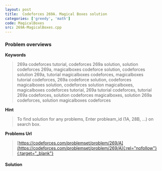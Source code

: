 ```yaml
---
layout: post
title:  Codeforces 269A. Magical Boxes solution
categories: ['greedy', 'math']
code: MagicalBoxes
src: 269A-MagicalBoxes.cpp
---
```

### **Problem overviews**

**Keywords**
> 269a codeforces tutorial, codeforces 269a solution, solution codeforces 269a, magicalboxes codeforce solution, codeforces solution 269a, tutorial magicalboxes codeforces, magicalboxes tutorial codeforces, 269a codeforce solution, codeforces magicalboxes solution, codeforces solution magicalboxes, magicalboxes codeforces tutorial, 269a tutorial codeforces, tutorial 269a codeforces, solution codeforces magicalboxes, solution 269a codeforces, solution magicalboxes codeforces

**Hint**
> To find solution for any problems, Enter probleam_id (1A, 28B, ...) on search box. 

**Problems Url**
> [https://codeforces.com/problemset/problem/269/A](https://codeforces.com/problemset/problem/269/A){:rel="nofollow"}{:target="_blank"}

#### **Solution**



